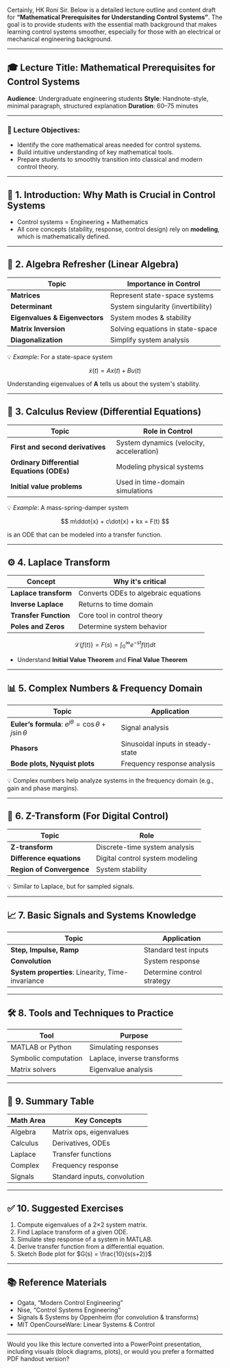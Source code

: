 Certainly, HK Roni Sir. Below is a detailed lecture outline and content draft for **“Mathematical Prerequisites for Understanding Control Systems”**. The goal is to provide students with the essential math background that makes learning control systems smoother, especially for those with an electrical or mechanical engineering background.

---

## 🎓 Lecture Title: Mathematical Prerequisites for Control Systems

**Audience**: Undergraduate engineering students
**Style**: Handnote-style, minimal paragraph, structured explanation
**Duration**: 60–75 minutes

---

### 🧠 Lecture Objectives:

* Identify the core mathematical areas needed for control systems.
* Build intuitive understanding of key mathematical tools.
* Prepare students to smoothly transition into classical and modern control theory.

---

## 📌 1. Introduction: Why Math is Crucial in Control Systems

* Control systems = Engineering + Mathematics
* All core concepts (stability, response, control design) rely on **modeling**, which is mathematically defined.

---

## 📐 2. Algebra Refresher (Linear Algebra)

| Topic                          | Importance in Control              |
| ------------------------------ | ---------------------------------- |
| **Matrices**                   | Represent state-space systems      |
| **Determinant**                | System singularity (invertibility) |
| **Eigenvalues & Eigenvectors** | System modes & stability           |
| **Matrix Inversion**           | Solving equations in state-space   |
| **Diagonalization**            | Simplify system analysis           |

💡 *Example*: For a state-space system

$$
\dot{x}(t) = A x(t) + B u(t)
$$

Understanding eigenvalues of **A** tells us about the system's stability.

---

## 🔄 3. Calculus Review (Differential Equations)

| Topic                                      | Role in Control                          |
| ------------------------------------------ | ---------------------------------------- |
| **First and second derivatives**           | System dynamics (velocity, acceleration) |
| **Ordinary Differential Equations (ODEs)** | Modeling physical systems                |
| **Initial value problems**                 | Used in time-domain simulations          |

💡 *Example*: A mass-spring-damper system

$$
m\ddot{x} + c\dot{x} + kx = F(t)
$$

is an ODE that can be modeled into a transfer function.

---

## ⚙️ 4. Laplace Transform

| Concept               | Why it's critical                    |
| --------------------- | ------------------------------------ |
| **Laplace transform** | Converts ODEs to algebraic equations |
| **Inverse Laplace**   | Returns to time domain               |
| **Transfer Function** | Core tool in control theory          |
| **Poles and Zeros**   | Determine system behavior            |

$$
\mathcal{L}\{f(t)\} = F(s) = \int_0^\infty e^{-st} f(t) dt
$$

* Understand **Initial Value Theorem** and **Final Value Theorem**

---

## 📊 5. Complex Numbers & Frequency Domain

| Topic                                                            | Application                       |
| ---------------------------------------------------------------- | --------------------------------- |
| **Euler’s formula**: $e^{j\theta} = \cos \theta + j \sin \theta$ | Signal analysis                   |
| **Phasors**                                                      | Sinusoidal inputs in steady-state |
| **Bode plots, Nyquist plots**                                    | Frequency response analysis       |

💡 Complex numbers help analyze systems in the frequency domain (e.g., gain and phase margins).

---

## 🔄 6. Z-Transform (For Digital Control)

| Topic                     | Role                            |
| ------------------------- | ------------------------------- |
| **Z-transform**           | Discrete-time system analysis   |
| **Difference equations**  | Digital control system modeling |
| **Region of Convergence** | System stability                |

💡 Similar to Laplace, but for sampled signals.

---

## 📈 7. Basic Signals and Systems Knowledge

| Topic                                             | Application                |
| ------------------------------------------------- | -------------------------- |
| **Step, Impulse, Ramp**                           | Standard test inputs       |
| **Convolution**                                   | System response            |
| **System properties**: Linearity, Time-invariance | Determine control strategy |

---

## 🛠️ 8. Tools and Techniques to Practice

| Tool                 | Purpose                     |
| -------------------- | --------------------------- |
| MATLAB or Python     | Simulating responses        |
| Symbolic computation | Laplace, inverse transforms |
| Matrix solvers       | Eigenvalue analysis         |

---

## 📘 9. Summary Table

| Math Area | Key Concepts                 |
| --------- | ---------------------------- |
| Algebra   | Matrix ops, eigenvalues      |
| Calculus  | Derivatives, ODEs            |
| Laplace   | Transfer functions           |
| Complex   | Frequency response           |
| Signals   | Standard inputs, convolution |

---

## ✅ 10. Suggested Exercises

1. Compute eigenvalues of a 2×2 system matrix.
2. Find Laplace transform of a given ODE.
3. Simulate step response of a system in MATLAB.
4. Derive transfer function from a differential equation.
5. Sketch Bode plot for $G(s) = \frac{10}{s(s+2)}$

---

## 📚 Reference Materials

* Ogata, “Modern Control Engineering”
* Nise, “Control Systems Engineering”
* Signals & Systems by Oppenheim (for convolution & transforms)
* MIT OpenCourseWare: Linear Systems & Control

---

Would you like this lecture converted into a PowerPoint presentation, including visuals (block diagrams, plots), or would you prefer a formatted PDF handout version?
